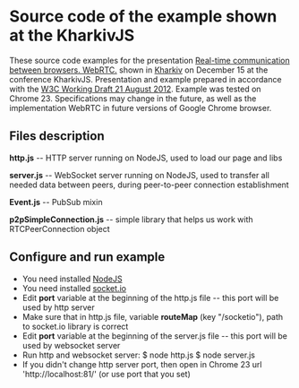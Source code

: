 Source code of the example shown at the KharkivJS
=================================================

These source code examples for the presentation [Real-time communication between browsers. WebRTC.](http://sdrv.ms/Rv0M7b) shown in [Kharkiv](http://kharkivjs.com/) on December 15 at the conference KharkivJS.
Presentation and example prepared in accordance with the [W3C Working Draft 21 August 2012](http://www.w3.org/TR/2012/WD-webrtc-20120821/).
Example was tested on Chrome 23.
Specifications may change in the future, as well as the implementation WebRTC in future versions of Google Chrome browser.


Files description
----------------

**http.js** -- HTTP server running on NodeJS, used to load our page and libs

**server.js** -- WebSocket server running on NodeJS, used to transfer all needed data between peers, during peer-to-peer connection establishment

**Event.js** -- PubSub mixin

**p2pSimpleConnection.js** -- simple library that helps us work with RTCPeerConnection object


Configure and run example
---------------------------------

* You need installed [NodeJS](http://nodejs.org/)
* You need installed [socket.io](http://socket.io/)
* Edit **port** variable at the beginning of the http.js file -- this port will be used by http server
* Make sure that in http.js file, variable **routeMap** (key "/socketio"), path to socket.io library is correct
* Edit **port** variable at the beginning of the server.js file -- this port will be used by websocket server
* Run http and websocket server:
   $ node http.js
   $ node server.js
* If you didn't change http server port, then open in Chrome 23 url 'http://localhost:81/' (or use port that you set)
